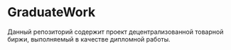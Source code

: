 # GraduateWork
Данный репозиторий содержит проект децентрализованной товарной биржи, выполняемый в качестве дипломной работы.

